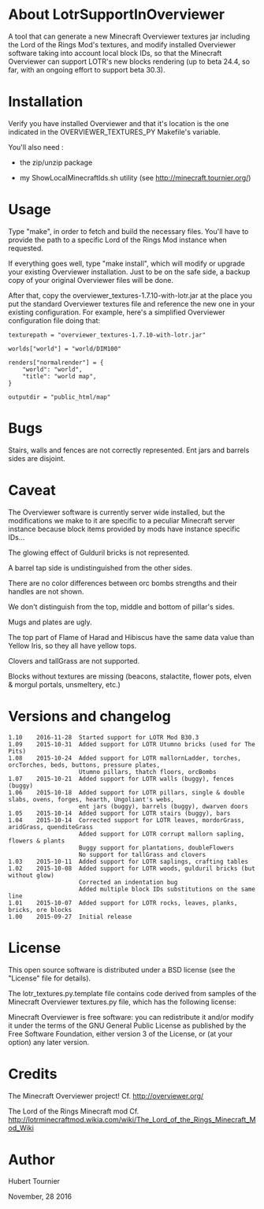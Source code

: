 About LotrSupportInOverviewer
=============================
A tool that can generate a new Minecraft Overviewer textures jar including the Lord of the Rings Mod's textures, and modify installed Overviewer software taking into account local block IDs, so that the Minecraft Overviewer can support LOTR's new blocks rendering (up to beta 24.4, so far, with an ongoing effort to support beta 30.3).


Installation
============
Verify you have installed Overviewer and that it's location is the one indicated in the OVERVIEWER_TEXTURES_PY Makefile's variable.

You'll also need :

- the zip/unzip package

- my ShowLocalMinecraftIds.sh utility (see http://minecraft.tournier.org/)


Usage
=====
Type "make", in order to fetch and build the necessary files.
You'll have to provide the path to a specific Lord of the Rings Mod instance when requested.

If everything goes well, type "make install", which will modify or upgrade your existing Overviewer installation.
Just to be on the safe side, a backup copy of your original Overviewer files will be done.

After that, copy the overviewer_textures-1.7.10-with-lotr.jar at the place you put the standard Overviewer textures file and reference the new one in your existing configuration.
For example, here's a simplified Overviewer configuration file doing that:

 	texturepath = "overviewer_textures-1.7.10-with-lotr.jar"
	
 	worlds["world"] = "world/DIM100"
	
 	renders["normalrender"] = {
 	    "world": "world",
 	    "title": "world map",
 	}
	
 	outputdir = "public_html/map"


Bugs
====
Stairs, walls and fences are not correctly represented.
Ent jars and barrels sides are disjoint.

Caveat
======
The Overviewer software is currently server wide installed, but the modifications we make to it are specific to a peculiar Minecraft server instance because block items provided by mods have instance specific IDs...

The glowing effect of Gulduril bricks is not represented.

A barrel tap side is undistinguished from the other sides.

There are no color differences between orc bombs strengths and their handles are not shown.

We don't distinguish from the top, middle and bottom of pillar's sides.

Mugs and plates are ugly.

The top part of Flame of Harad and Hibiscus have the same data value than Yellow Iris, so they all have yellow tops.

Clovers and tallGrass are not supported.

Blocks without textures are missing (beacons, stalactite, flower pots, elven & morgul portals, unsmeltery, etc.)


Versions and changelog
======================

	1.10	2016-11-28	Started support for LOTR Mod B30.3
	1.09	2015-10-31	Added support for LOTR Utumno bricks (used for The Pits)
	1.08	2015-10-24	Added support for LOTR mallornLadder, torches, orcTorches, beds, buttons, pressure plates,
						Utumno pillars, thatch floors, orcBombs
	1.07	2015-10-21	Added support for LOTR walls (buggy), fences (buggy)
	1.06	2015-10-18	Added support for LOTR pillars, single & double slabs, ovens, forges, hearth, Ungoliant's webs,
						ent jars (buggy), barrels (buggy), dwarven doors
	1.05	2015-10-14	Added support for LOTR stairs (buggy), bars
	1.04	2015-10-14	Corrected support for LOTR leaves, mordorGrass, aridGrass, quenditeGrass
 						Added support for LOTR corrupt mallorn sapling, flowers & plants
 						Buggy support for plantations, doubleFlowers
 						No support for tallGrass and clovers
	1.03	2015-10-11	Added support for LOTR saplings, crafting tables
	1.02	2015-10-08	Added support for LOTR woods, gulduril bricks (but without glow)
 						Corrected an indentation bug
 						Added multiple block IDs substitutions on the same line
	1.01	2015-10-07	Added support for LOTR rocks, leaves, planks, bricks, ore blocks
	1.00	2015-09-27	Initial release

License
=======
This open source software is distributed under a BSD license (see the "License" file for details).

The lotr_textures.py.template file contains code derived from samples of the Minecraft Overviewer textures.py file, which has the following license:

Minecraft Overviewer is free software: you can redistribute it and/or modify it under the terms of the GNU General Public License as published by the Free Software Foundation, either version 3 of the License, or (at your option) any later version.


Credits
=======
The Minecraft Overviewer project!
Cf. http://overviewer.org/

The Lord of the Rings Minecraft mod
Cf. http://lotrminecraftmod.wikia.com/wiki/The_Lord_of_the_Rings_Minecraft_Mod_Wiki


Author
======
Hubert Tournier

November, 28 2016
